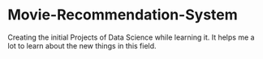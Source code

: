 # Movie-Recommendation-System
Creating the initial Projects of Data Science while learning it. It helps me a lot to learn about the new things in this field.
